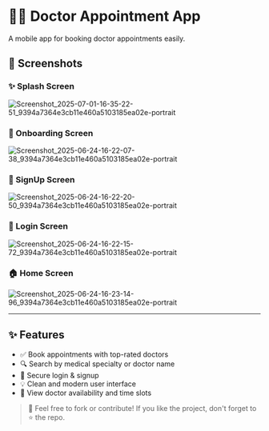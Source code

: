 # 👨‍⚕️ Doctor Appointment App

A mobile app for booking doctor appointments easily.

## 📸 Screenshots

### ✨ Splash Screen
![Screenshot_2025-07-01-16-35-22-51_9394a7364e3cb11e460a5103185ea02e-portrait](https://github.com/user-attachments/assets/f8df6e28-ac2b-4128-958d-343e1e2763d6)


### 🚀 Onboarding Screen
![Screenshot_2025-06-24-16-22-07-38_9394a7364e3cb11e460a5103185ea02e-portrait](https://github.com/user-attachments/assets/c0029df0-eaf4-493c-ac2f-4514453da859)


### 📝 SignUp Screen

![Screenshot_2025-06-24-16-22-20-50_9394a7364e3cb11e460a5103185ea02e-portrait](https://github.com/user-attachments/assets/6a50e74e-c019-43e1-85b7-03e18dc387a7)


### 🔐 Login Screen

![Screenshot_2025-06-24-16-22-15-72_9394a7364e3cb11e460a5103185ea02e-portrait](https://github.com/user-attachments/assets/cda6415b-fc4e-426b-90b8-60ef9aaff1e7)


### 🏠 Home Screen
![Screenshot_2025-06-24-16-23-14-96_9394a7364e3cb11e460a5103185ea02e-portrait](https://github.com/user-attachments/assets/554811d4-7fc8-4e14-85f2-134d365c492e)



---


## ✨ Features

- ✅ Book appointments with top-rated doctors
- 🔍 Search by medical specialty or doctor name
- 👤 Secure login & signup
- 💡 Clean and modern user interface
- 📅 View doctor availability and time slots



> 📌 Feel free to fork or contribute! If you like the project, don't forget to ⭐️ the repo.
  
